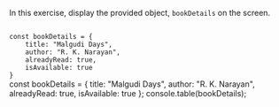 In this exercise, display the provided object, `bookDetails` on the screen.

<codeblock language="javascript" type="exercise" testMode="fixedInput">
<code>
const bookDetails = {
	title: "Malgudi Days",
	author: "R. K. Narayan",
	alreadyRead: true,
	isAvailable: true
}
</code>

<solution>
const bookDetails = {
	title: "Malgudi Days",
	author: "R. K. Narayan",
	alreadyRead: true,
	isAvailable: true
};
console.table(bookDetails);
</solution>
</codeblock>